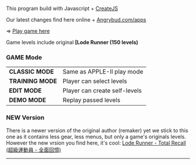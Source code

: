 
This program build with Javascript + [CreateJS](http://www.createjs.com)

Our latest changes find here online + [Angrybud.com/apps](https://angrybud.com/apps)

=> [Play game here](https://angrybud.com/games/loderunner/)

Game levels include original <b>[Lode Runner (150 levels)</b>

### GAME Mode
<table>
<tr>
<td><b>CLASSIC MODE</b></td> 
<td>Same as APPLE-II play mode</td>
</tr>

<tr>
<td><b>TRAINING MODE</b></td> 
<td>Player can select levels</td>
</tr>

<tr>
<td><b>EDIT MODE</b></td> 
<td>Player can create self-levels</td>
</tr>

<tr>
<td><b>DEMO MODE</b></td> 
<td>Replay passed levels</td>
</tr>

</table>

### NEW Version

There is a newer version of the original author (remaker) yet we stick to this one as it contains less gear, less menus, but only a game's originals levels. However the new vrsion you find here, it's cool: <a target="_blank" href="https://github.com/SimonHung/LodeRunner_TotalRecall">Lode Runner - Total Recall (超級運動員 - 全面回憶)</a>
 

------------------------------------
